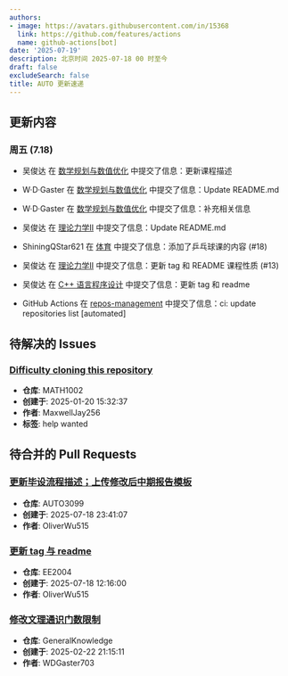 ```yaml
---
authors:
- image: https://avatars.githubusercontent.com/in/15368
  link: https://github.com/features/actions
  name: github-actions[bot]
date: '2025-07-19'
description: 北京时间 2025-07-18 00 时至今
draft: false
excludeSearch: false
title: AUTO 更新速递
---
```


## 更新内容

### 周五 (7.18)

- 吴俊达 在 [数学规划与数值优化](https://github.com/HITSZ-OpenAuto/AUTO3028) 中提交了信息：更新课程描述

- W·D·Gaster 在 [数学规划与数值优化](https://github.com/HITSZ-OpenAuto/AUTO3028) 中提交了信息：Update README.md

- W·D·Gaster 在 [数学规划与数值优化](https://github.com/HITSZ-OpenAuto/AUTO3028) 中提交了信息：补充相关信息

- 吴俊达 在 [理论力学Ⅱ](https://github.com/HITSZ-OpenAuto/EMEC1002) 中提交了信息：Update README.md

- ShiningQStar621 在 [体育](https://github.com/HITSZ-OpenAuto/PE100X) 中提交了信息：添加了乒乓球课的内容 (#18)

- 吴俊达 在 [理论力学Ⅱ](https://github.com/HITSZ-OpenAuto/EMEC1002) 中提交了信息：更新 tag 和 README 课程性质 (#13)

- 吴俊达 在 [C++ 语言程序设计](https://github.com/HITSZ-OpenAuto/COMP2014) 中提交了信息：更新 tag 和 readme

- GitHub Actions 在 [repos-management](https://github.com/HITSZ-OpenAuto/repos-management) 中提交了信息：ci: update repositories list [automated]

## 待解决的 Issues

### [Difficulty cloning this repository](https://github.com/HITSZ-OpenAuto/MATH1002/issues/13)

- **仓库**: MATH1002
- **创建于**: 2025-01-20 15:32:37
- **作者**: MaxwellJay256
- **标签**: help wanted

## 待合并的 Pull Requests

### [更新毕设流程描述；上传修改后中期报告模板](https://github.com/HITSZ-OpenAuto/AUTO3099/pull/12)

- **仓库**: AUTO3099
- **创建于**: 2025-07-18 23:41:07
- **作者**: OliverWu515

### [更新 tag 与 readme](https://github.com/HITSZ-OpenAuto/EE2004/pull/8)

- **仓库**: EE2004
- **创建于**: 2025-07-18 12:16:00
- **作者**: OliverWu515

### [修改文理通识门数限制](https://github.com/HITSZ-OpenAuto/GeneralKnowledge/pull/6)

- **仓库**: GeneralKnowledge
- **创建于**: 2025-02-22 21:15:11
- **作者**: WDGaster703

